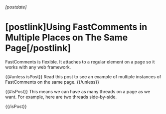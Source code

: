 ###### [postdate]
# [postlink]Using FastComments in Multiple Places on The Same Page[/postlink]

FastComments is flexible. It attaches to a regular element on a page so it works with any web framework.

{{#unless isPost}}
Read this post to see an example of multiple instances of FastComments on the same page.
{{/unless}}

{{#isPost}}
This means we can have as many threads on a page as we want. For example, here are two threads side-by-side.

<style>
.content {
    max-width: 1220px;
}

.content .widgets {
    text-align: center;
}

.content .widget {
    display: inline-block;
    width: 49%;
    vertical-align: top;
}

#fastcomments-widget {
    display: none;
}
</style>

<script src="https://cdn.fastcomments.com/js/embed.min.js"></script>
<div class="widgets">
    <div class="widget left" id="fastcomments-widget2"></div>
    <div class="widget right" id="fastcomments-widget3"></div>
</div>

<script>
    window.FastCommentsUI(document.getElementById('fastcomments-widget2'), {
        tenantId: 'nYrnfYEv',
        urlId: window.location.href + '?cats',
        headerHTML: '<h1>Discuss Cats</h1>'
    });
</script>
<script>
    window.FastCommentsUI(document.getElementById('fastcomments-widget3'), {
        tenantId: 'nYrnfYEv',
        urlId: window.location.href + '?dogs',
        headerHTML: '<h1>Discuss Dogs</h1>'
    });
</script>

{{/isPost}}

